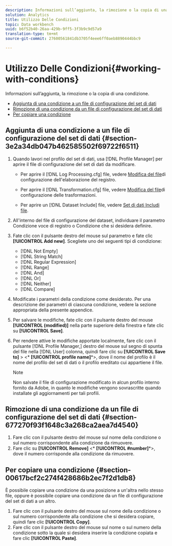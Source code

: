 ```yaml
---
description: Informazioni sull’aggiunta, la rimozione o la copia di una condizione.
solution: Analytics
title: Utilizzo Delle Condizioni
topic: Data workbench
uuid: b6f52b40-26aa-429b-9ff5-3f3b9c9d57a9
translation-type: tm+mt
source-git-commit: 27600561841db3705f4eee6ff0aeb8890444bbc9

---
```



# Utilizzo Delle Condizioni{#working-with-conditions}

Informazioni sull’aggiunta, la rimozione o la copia di una condizione.

* [Aggiunta di una condizione a un file di configurazione del set di dati](../../../home/c-dataset-const-proc/c-conditions/c-work-cond.md#section-3e2a34db047b462585502f69722f6511)
* [Rimozione di una condizione da un file di configurazione del set di dati](../../../home/c-dataset-const-proc/c-conditions/c-work-cond.md#section-677270f93f1648c3a268ca2aea7d4540)
* [Per copiare una condizione](../../../home/c-dataset-const-proc/c-conditions/c-work-cond.md#section-00617bcf2c274f428686b2ec7f2d1db8)

## Aggiunta di una condizione a un file di configurazione del set di dati {#section-3e2a34db047b462585502f69722f6511}

1. Quando lavori nel profilo del set di dati, usa [!DNL Profile Manager] per aprire il file di configurazione del set di dati da modificare.

   * Per aprire il [!DNL Log Processing.cfg] file, vedere [Modifica del file](../../../home/c-dataset-const-proc/c-log-proc-config-file/t-edit-log-proc-config-file.md#task-6a2fa1b735cb4eefad730f0a3a7858e5)di configurazione dell&#39;elaborazione del registro.

   * Per aprire il [!DNL Transformation.cfg] file, vedere [Modifica del file](../../../home/c-dataset-const-proc/c-trans-config-file/t-edit-trans-config-file.md#task-cfef4142c1bf4437a669d1fdc75cabbc)di configurazione delle trasformazioni.

   * Per aprire un [!DNL Dataset Include] file, vedere [Set di dati Includi file](../../../home/c-dataset-const-proc/c-dataset-inc-files/c-abt-dataset-inc-files.md).

1. All&#39;interno del file di configurazione del dataset, individuare il parametro Condizione voce di registro o Condizione che si desidera definire.
1. Fate clic con il pulsante destro del mouse sul parametro e fate clic **[!UICONTROL Add new]**. Scegliete uno dei seguenti tipi di condizione:

   * [!DNL Not Empty]
   * [!DNL String Match]
   * [!DNL Regular Expression]
   * [!DNL Range]
   * [!DNL And]
   * [!DNL Or]
   * [!DNL Neither]
   * [!DNL Compare]

1. Modificate i parametri della condizione come desiderato. Per una descrizione dei parametri di ciascuna condizione, vedere la sezione appropriata della presente appendice.
1. Per salvare le modifiche, fate clic con il pulsante destro del mouse **[!UICONTROL (modified)]** nella parte superiore della finestra e fate clic su **[!UICONTROL Save]**.

1. Per rendere attive le modifiche apportate localmente, fare clic con il pulsante [!DNL Profile Manager,] destro del mouse sul segno di spunta del file nella [!DNL User] colonna, quindi fare clic su **[!UICONTROL Save to]** > &lt;* **[!UICONTROL profile name]***>, dove il nome del profilo è il nome del profilo del set di dati o il profilo ereditato cui appartiene il file.

   >[!NOTE]
   >
   >Non salvate il file di configurazione modificato in alcun profilo interno fornito da Adobe, in quanto le modifiche vengono sovrascritte quando installate gli aggiornamenti per tali profili.

## Rimozione di una condizione da un file di configurazione del set di dati {#section-677270f93f1648c3a268ca2aea7d4540}

1. Fare clic con il pulsante destro del mouse sul nome della condizione o sul numero corrispondente alla condizione da rimuovere.
1. Fare clic su **[!UICONTROL Remove]** &lt;* **[!UICONTROL #number]***>, dove il numero corrisponde alla condizione da rimuovere.

## Per copiare una condizione {#section-00617bcf2c274f428686b2ec7f2d1db8}

È possibile copiare una condizione da una posizione a un&#39;altra nello stesso file, oppure è possibile copiare una condizione da un file di configurazione del set di dati a un altro.

1. Fare clic con il pulsante destro del mouse sul nome della condizione o sul numero corrispondente alla condizione che si desidera copiare, quindi fare clic **[!UICONTROL Copy]**.
1. Fare clic con il pulsante destro del mouse sul nome o sul numero della condizione sotto la quale si desidera inserire la condizione copiata e fare clic **[!UICONTROL Paste]**.

